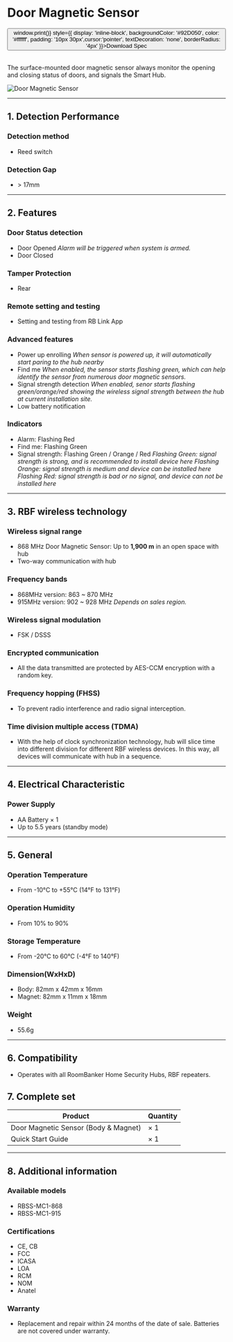 ﻿# Door Magnetic Sensor

<div style={{textAlign: 'center'}}>
<button onClick={() => window.print()} style={{ display: 'inline-block', backgroundColor: '#92D050', color: '#ffffff', padding: '10px 30px',cursor:'pointer', textDecoration: 'none', borderRadius: '4px' }}>Download Spec</button>
</div>

<br />

The surface-mounted door magnetic sensor always monitor the opening and closing status of doors, and signals the Smart Hub.

<div style={{textAlign:'center'}}>
<img src="https://dusunprj.oss-us-west-1.aliyuncs.com/roombanker/Door%20Magnetic%20Sensor.png" alt="Door Magnetic Sensor" style={{textAlign:'center',width:'25%'}} /> 
</div>

------

## 1. Detection Performance

### Detection method

* Reed switch


### Detection Gap

* &gt; 17mm

------

## 2. Features

### Door Status detection

* Door Opened 
*Alarm will be triggered when system is armed.*
* Door Closed

### Tamper Protection

* Rear
### Remote setting and testing

* Setting and testing from RB Link App
### Advanced features

* Power up enrolling
*When sensor is powered up, it will automatically start paring to the hub nearby*
* Find me
*When enabled, the sensor starts flashing green, which can help identify the sensor from numerous door magnetic sensors.*
* Signal strength detection
*When enabled, senor starts flashing green/orange/red showing the wireless signal strength between the hub at current installation site.* 
* Low battery notification
### Indicators

* Alarm: Flashing Red
* Find me: Flashing Green
* Signal strength: Flashing Green / Orange / Red
*Flashing Green: signal strength is strong, and is recommended to install device here*
*Flashing Orange: signal strength is medium and device can be installed here*
*Flashing Red: signal strength is bad or no signal, and device can not be installed here*

------

## 3. RBF wireless technology
### Wireless signal range
* 868 MHz Door Magnetic Sensor: Up to **1,900 m** in an open space with hub
* Two-way communication with hub
### Frequency bands

* 868MHz version: 863 ~ 870 MHz
* 915MHz version: 902 ~ 928 MHz
*Depends on sales region.*
### Wireless signal modulation
* FSK / DSSS
### Encrypted communication
* All the data transmitted are protected by AES-CCM encryption with a random key.

### Frequency hopping (FHSS)
* To prevent radio interference and radio signal interception.

### Time division multiple access (TDMA)
* With the help of clock synchronization technology, hub will slice time into different division for different RBF wireless devices. In this way, all devices will communicate with hub in a sequence.

------

## 4. Electrical Characteristic

### Power Supply
* AA Battery × 1
* Up to 5.5 years (standby mode)

------

## 5. General
### Operation Temperature
* From -10°С to +55°С (14°F to 131°F)

### Operation Humidity

* From 10% to 90%
### Storage Temperature
* From -20°C to 60°C (-4°F to 140°F)
### Dimension(WxHxD)
* Body: 82mm x 42mm x 16mm
* Magnet: 82mm x 11mm x 18mm

### Weight

* 55.6g

------

## 6. Compatibility
* Operates with all RoomBanker Home Security Hubs,  RBF repeaters.

## 7. Complete set

| Product                              | Quantity |
| ------------------------------------ | -------- |
| Door Magnetic Sensor (Body & Magnet) | × 1      |
| Quick Start Guide                    | × 1      |



------

## 8. Additional information

### Available models

* RBSS-MC1-868
* RBSS-MC1-915

### Certifications

* CE, CB
* FCC
* ICASA
* LOA
* RCM
* NOM
* Anatel
### Warranty
* Replacement and repair within 24 months of the date of sale. Batteries are not covered under warranty.
